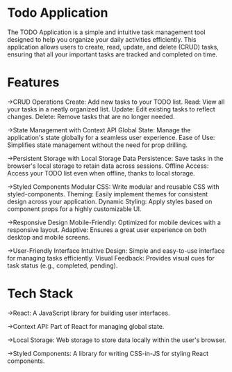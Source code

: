 # Todo Application

The TODO Application is a simple and intuitive task management tool designed to help you organize your daily activities efficiently. This application allows users to create, read, update, and delete (CRUD) tasks, ensuring that all your important tasks are tracked and completed on time.

# Features



->CRUD Operations
Create: Add new tasks to your TODO list.
Read: View all your tasks in a neatly organized list.
Update: Edit existing tasks to reflect changes.
Delete: Remove tasks that are no longer needed.

->State Management with Context API
Global State: Manage the application's state globally for a seamless user experience.
Ease of Use: Simplifies state management without the need for prop drilling.

->Persistent Storage with Local Storage
Data Persistence: Save tasks in the browser's local storage to retain data across sessions.
Offline Access: Access your TODO list even when offline, thanks to local storage.

->Styled Components
Modular CSS: Write modular and reusable CSS with styled-components.
Theming: Easily implement themes for consistent design across your application.
Dynamic Styling: Apply styles based on component props for a highly customizable UI.

->Responsive Design
Mobile-Friendly: Optimized for mobile devices with a responsive layout.
Adaptive: Ensures a great user experience on both desktop and mobile screens.

->User-Friendly Interface
Intuitive Design: Simple and easy-to-use interface for managing tasks efficiently.
Visual Feedback: Provides visual cues for task status (e.g., completed, pending).

# Tech Stack

->React: A JavaScript library for building user interfaces.

->Context API: Part of React for managing global state.

->Local Storage: Web storage to store data locally within the user's browser.

->Styled Components: A library for writing CSS-in-JS for styling React components.


